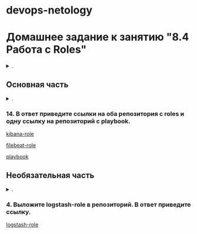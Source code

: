 devops-netology
===============

# Домашнее задание к занятию "8.4 Работа с Roles"

</details>  

<details><summary>.</summary>

## Подготовка к выполнению


1. Создайте два пустых публичных репозитория в любом своём проекте: kibana-role и filebeat-role.
2. Добавьте публичную часть своего ключа к своему профилю в github.

</details>  

## Основная часть

<details><summary>.</summary>

Наша основная цель - разбить наш playbook на отдельные roles. Задача: сделать roles для elastic, kibana, filebeat и написать playbook для использования этих ролей. Ожидаемый результат: существуют два ваших репозитория с roles и один репозиторий с playbook.

1. Создать в старой версии playbook файл `requirements.yml` и заполнить его следующим содержимым:
   ```yaml
   
     - src: git@github.com:netology-code/mnt-homeworks-ansible.git
       scm: git
       version: "2.0.0"
       name: elastic 
   ```
2. При помощи `ansible-galaxy` скачать себе эту роль.
3. Создать новый каталог с ролью при помощи `ansible-galaxy role init kibana-role`.
4. На основе tasks из старого playbook заполните новую role. Разнесите переменные между `vars` и `default`. 
5. Перенести нужные шаблоны конфигов в `templates`.
6. Создать новый каталог с ролью при помощи `ansible-galaxy role init filebeat-role`.
7. На основе tasks из старого playbook заполните новую role. Разнесите переменные между `vars` и `default`. 
8. Перенести нужные шаблоны конфигов в `templates`.
9. Описать в `README.md` обе роли и их параметры.
10. Выложите все roles в репозитории. Проставьте тэги, используя семантическую нумерацию.
11. Добавьте roles в `requirements.yml` в playbook.
12. Переработайте playbook на использование roles.
13. Выложите playbook в репозиторий.
14. В ответ приведите ссылки на оба репозитория с roles и одну ссылку на репозиторий с playbook.

</details>  

### 14. В ответ приведите ссылки на оба репозитория с roles и одну ссылку на репозиторий с playbook.

[kibana-role](https://github.com/run0ut/kibana-role)

[filebeat-role](https://github.com/run0ut/filebeat-role)

[playbook](https://github.com/run0ut/netology-84)

## Необязательная часть

<details><summary>.</summary>

1. Проделайте схожие манипуляции для создания роли logstash.
2. Создайте дополнительный набор tasks, который позволяет обновлять стек ELK.
3. Убедитесь в работоспособности своего стека: установите logstash на свой хост с elasticsearch, настройте конфиги logstash и filebeat так, чтобы они взаимодействовали друг с другом и elasticsearch корректно.
4. Выложите logstash-role в репозиторий. В ответ приведите ссылку.

</details>  

### 4. Выложите logstash-role в репозиторий. В ответ приведите ссылку.

[logstash-role](https://github.com/run0ut/logstash-role)